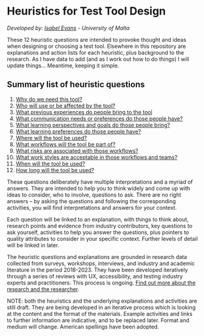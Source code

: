 # Heuristics for Test Tool Design
_Developed by: [Isabel Evans](mailto:isabel.evans.17@um.edu.mt) - University of Malta_

These 12 heuristic questions are intended to provoke thought and ideas when designing or choosing a test tool. Elsewhere in this repository are explanations and action lists for each heuristic, plus background to the research. As I have data to add (and as I work out how to do things) I will update things... Meantime, keeping it simple.

## Summary list of heuristic questions
1. [Why do we need this tool?](H1-why-do-we-need-this-tool.md)
2. [Who will use or be affected by the tool?](H2-Who-will-use-or-be-affected-by-this-tool.md)
3. [What previous experiences do people bring to the tool](H3-What-previous-experiences-do-people-bring-to-the-tool.md)
4. [What communication needs or preferences do those people have?](H4-What-communication-needs-or-preferences-do-those-people-have.md)
5. [What learning perspectives and goals do those people bring?](H5-What-learning-perspectives-and-goals-do-those-people-bring.md)
6. [What learning preferences do those people have?](H6-What-learning-preferences-do-those-people-have.md)
7. [Where will the tool be used?](H7-Where-will-the-tool-be-used.md)
8. [What workflows will the tool be part of?](H8-What-workflows-will-the-tool-be-part-of.md)
9. [What risks are associated with those workflows?](H9-What-risks-are-associated-with-those-workflows.md)
10. [What work styles are acceptable in those workflows and teams?](H10-What-work-styles-are-acceptable-in-those-workflows-and-teams.md)
11. [When will the tool be used?](H11-When-will-the-tool-be-used.md)
12. [How long will the tool be used?](H12-How-long-will-the-tool-be-used.md)


These questions deliberately have multiple interpretations and a myriad of answers. They are intended to help you to think widely and come up with ideas to consider, who to involve, questions to ask. There are no right answers – by asking the questions and following the corresponding activities, you will find interpretations and answers for your context.

Each question will be linked to an explanation, with things to think about, research points and evidence from industry contributors, key questions to ask yourself, activities to help you answer the questions, plus pointers to quality attributes to consider in your specific context. Further levels of detail will be linked in later.

The heuristic questions and explanations are grounded in research data collected from surveys, workshops, interviews, and industry and academic literature in the period 2018-2023. They have been developed iteratively through a series of reviews with UX, accessibility, and testing industry experts and practitioners. This process is ongoing. [Find out more about the research and the researcher](about-the-research-and-the-researcher.md).

NOTE: both the heuristics and the underlying explanations and activities are still draft. They are being developed in an iterative process which is looking at the content and the format of the materials. Example activities and links to further information are indicative, and to be replaced later. Format and medium will change. American spellings have been adopted.
